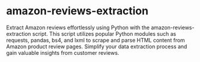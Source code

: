 # amazon-reviews-extraction
Extract Amazon reviews effortlessly using Python with the amazon-reviews-extraction script. This script utilizes popular Python modules such as requests, pandas, bs4, and lxml to scrape and parse HTML content from Amazon product review pages. Simplify your data extraction process and gain valuable insights from customer reviews.
